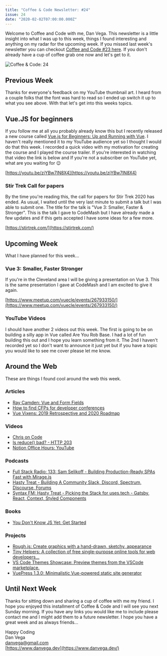 ```yaml
---
title: "Coffee & Code Newsletter: #24"
issue: 24
date: "2020-02-02T07:00:00.000Z"
---
```


Welcome to Coffee and Code with me, Dan Vega. This newsletter is a little insight into what I was up to this week, things I found interesting and anything on my radar for the upcoming week. If you missed last week's newsletter you can checkout [Coffee and Code #23 here](https://www.danvega.dev/newsletter/coffee-and-code/23). If you don't already have a cup of coffee grab one now and let's get to it.

![Coffee & Code: 24](/images/newsletter/2020/02/02/coffee_and_code_24.png)

## Previous Week

Thanks for everyone's feedback on my YouTube thumbnail art. I heard from a couple folks that the font was hard to read so I ended up switch it up to what you see above. With that let's get into this weeks topics.

## Vue.JS for beginners

If you follow me at all you probably already know this but I recently released a new course called [Vue.js for Beginners: Up and Running with Vue](https://www.youtube.com/redirect?v=zjYBw7lN8X4&event=video_description&redir_token=yQh8clKfvyxIDONs8rOkFaN8zGx8MTU4MDY3MzY3OUAxNTgwNTg3Mjc5&q=https%3A%2F%2Fwww.udemy.com%2Fcourse%2Fvue-intro%2F%3FreferralCode%3DE9DECFF78CA706D7A68A). I haven't really mentioned it to my YouTube audience yet so I thought I would do that this week. I recorded a quick video with my motivation for creating the course and I played the course trailer. If you're interested in watching that video the link is below and If you're not a subscriber on YouTube yet, what are you waiting for 😉

[https://youtu.be/zjYBw7lN8X4](https://youtu.be/zjYBw7lN8X4)

### Stir Trek Call for papers

By the time you're reading this, the call for papers for Stir Trek 2020 has ended. As usual, I waited until the very last minute to submit a talk but I was able to submit one. The title for the talk is "Vue 3: Smaller, Faster & Stronger". This is the talk I gave to CodeMash but I have already made a few updates and if this gets accepted I have some ideas for a few more.

[https://stirtrek.com/](https://stirtrek.com/)

## Upcoming Week

What I have planned for this week...

### Vue 3: Smaller, Faster Stronger

If you're in the Cleveland area I will be giving a presentation on Vue 3. This is the same presentation I gave at CodeMash and I am excited to give it again.

[https://www.meetup.com/vuecle/events/267933150/](https://www.meetup.com/vuecle/events/267933150/)

### YouTube Videos

I should have another 2 videos out this week. The first is going to be on building a silly app in Vue called Are You Rob Base. I had a lot of fun building this out and I hope you learn something from it. The 2nd I haven't recorded yet so I don't want to announce it just yet but if you have a topic you would like to see me cover please let me know.

## Around the Web

These are things I found cool around the web this week.

### Articles

- [Ray Camden: Vue and Form Fields](https://www.raymondcamden.com/2020/01/27/vue-and-form-fields)
- [How to find CFPs for developer conferences](https://dev.to/philnash/how-to-find-cfps-for-developer-conferences-307n)
- [Vue Vixens: 2019 Retrospective and 2020 Roadmap](https://dev.to/vuevixens/2019-retrospective-and-2020-roadmap-41m2)

### Videos

- [Chris on Code](https://www.youtube.com/channel/UCmXVXfidLZQkppLPaATcHag)
- [Is reduce() bad? - HTTP 203](https://www.youtube.com/watch?v=qaGjS7-qWzg)
- [Notion Office Hours: YouTube](https://www.youtube.com/channel/UCoSvlWS5XcwaSzIcbuJ-Ysg)

### Podcasts

- [Full Stack Radio: 133: Sam Selikoff - Building Production-Ready SPAs Fast with Mirage.js](http://www.fullstackradio.com/133)
- [Hasty Treat - Building A Community Slack, Discord, Spectrum, Discourse, Forums](https://syntax.fm/show/217/hasty-treat-building-a-community-slack-discord-spectrum-discourse-forums)
- [Syntax FM: Hasty Treat - Picking the Stack for uses.tech - Gatsby, React, Context, Styled Components](https://syntax.fm/show/215/hasty-treat-picking-the-stack-for-uses-tech-gatsby-react-context-styled-components)

### Books

- [You Don't Know JS Yet: Get Started](https://leanpub.com/ydkjsy-get-started)

### Projects

- [Rough.js: Create graphics with a hand-drawn, sketchy, appearance](https://roughjs.com/)
- [Tiny Helpers: A collection of free single-purpose online tools for web developers...](https://tiny-helpers.dev/)
- [VS Code Themes Showcase: Preview themes from the VSCode marketplace.](https://vscodethemes.com/)
- [VuePress 1.3.0: Minimalistic Vue-powered static site generator](https://github.com/vuejs/vuepress/blob/master/CHANGELOG.md)

## Until Next Week

Thanks for sitting down and sharing a cup of coffee with me my friend. I hope you enjoyed this installment of Coffee & Code and I will see you next Sunday morning. If you have any links you would like me to include please contact me and I might add them to a future newsletter. I hope you have a great week and as always friends...

Happy Coding<br/>
Dan Vega<br/>
danvega@gmail.com<br/>
[https://www.danvega.dev](https://www.danvega.dev/)
